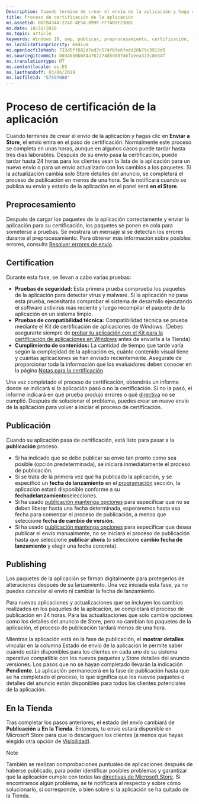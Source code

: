 ```yaml
---
Description: Cuando termine de crear el envío de la aplicación y haga clic en Enviar para el Store, el envío entra en el paso de certificación.
title: Proceso de certificación de la aplicación
ms.assetid: 0DCB4344-224D-4E5A-899F-FF7A89F23DBC
ms.date: 10/31/2018
ms.topic: article
keywords: Windows 10, uwp, publicar, preprocesamiento, certificación, liberar, pendientes, enviar, publicar, estado, tiempo
ms.localizationpriority: medium
ms.openlocfilehash: 733d5ff882d7ed7c574f6fe6fedd28b79c3913d9
ms.sourcegitcommit: b034650b684a767274d5d88746faeea373c8e34f
ms.translationtype: MT
ms.contentlocale: es-ES
ms.lasthandoff: 03/06/2019
ms.locfileid: "57597080"
---
```

# <a name="the-app-certification-process"></a>Proceso de certificación de la aplicación

Cuando termines de crear el envío de la aplicación y hagas clic en **Enviar a Store**, el envío entra en el paso de certificación. Normalmente este proceso se completa en unas horas, aunque en algunos casos puede tardar hasta tres días laborables. Después de su envío pasa la certificación, puede tardar hasta 24 horas para los clientes vean la lista de la aplicación para un nuevo envío o para un envío actualizado con los cambios a los paquetes. Si la actualización cambia solo Store detalles del anuncio, se completará el proceso de publicación en menos de una hora.  Se le notificará cuando se publica su envío y estado de la aplicación en el panel será **en el Store**.

## <a name="preprocessing"></a>Preprocesamiento

Después de cargar los paquetes de la aplicación correctamente y enviar la aplicación para su certificación, los paquetes se ponen en cola para someterse a pruebas. Se mostrará un mensaje si se detectan los errores durante el preprocesamiento. Para obtener más información sobre posibles errores, consulta [Resolver errores de envío](resolve-submission-errors.md).

## <a name="certification"></a>Certification

Durante esta fase, se llevan a cabo varias pruebas:

-   **Pruebas de seguridad:** Esta primera prueba comprueba los paquetes de la aplicación para detectar virus y malware. Si la aplicación no pasa esta prueba, necesitarás comprobar el sistema de desarrollo ejecutando el software antivirus más reciente y luego recompilar el paquete de la aplicación en un sistema limpio.
-   **Pruebas de compatibilidad técnica:** Compatibilidad técnica se prueba mediante el Kit de certificación de aplicaciones de Windows. (Debes asegurarte siempre de [probar tu aplicación con el Kit para la certificación de aplicaciones en Windows](../debug-test-perf/windows-app-certification-kit.md) antes de enviarla a la Tienda).
-   **Cumplimiento de contenidos:** La cantidad de tiempo que tarde varía según la complejidad de la aplicación es, cuánto contenido visual tiene y cuántas aplicaciones se han enviado recientemente. Asegúrate de proporcionar toda la información que los evaluadores deben conocer en la página [Notas para la certificación](notes-for-certification.md).

Una vez completado el proceso de certificación, obtendrás un informe donde se indicará si la aplicación pasó o no la certificación. Si no la pasó, el informe indicará en qué prueba produjo errores o qué [directiva](https://docs.microsoft.com/legal/windows/agreements/store-policies) no se cumplió. Después de solucionar el problema, puedes crear un nuevo envío de la aplicación para volver a iniciar el proceso de certificación.

## <a name="release"></a>Publicación

Cuando su aplicación pasa de certificación, está listo para pasar a la **publicación** proceso.

- Si ha indicado que se debe publicar su envío tan pronto como sea posible (opción predeterminada), se iniciará inmediatamente el proceso de publicación.
- Si se trata de la primera vez que ha publicado la aplicación, y se especificó un **fecha de lanzamiento** en el [programación](configure-precise-release-scheduling.md#release) sección, la aplicación estará disponible conforme a su **fechadelanzamiento**selecciones.
- Si ha usado [publicación mantenga opciones](manage-submission-options.md#publishing-hold-options) para especificar que no se deben liberar hasta una fecha determinada, esperaremos hasta esa fecha para comenzar el proceso de publicación, a menos que seleccione **fecha de cambio de versión**.
- Si ha usado [publicación mantenga opciones](manage-submission-options.md#publishing-hold-options) para especificar que desea publicar el envío manualmente, no se iniciará el proceso de publicación hasta que seleccione **publicar ahora** (o seleccione **cambio fecha de lanzamiento** y elegir una fecha concreta).


## <a name="publishing"></a>Publishing

Los paquetes de la aplicación se firman digitalmente para protegerlos de alteraciones después de su lanzamiento. Una vez iniciada esta fase, ya no puedes cancelar el envío ni cambiar la fecha de lanzamiento.

Para nuevas aplicaciones y actualizaciones que se incluyen los cambios realizados en los paquetes de la aplicación, se completará el proceso de publicación en 24 horas. Para las actualizaciones que solo cambie opciones como los detalles del anuncio de Store, pero no cambian los paquetes de la aplicación, el proceso de publicación tardará menos de una hora.

Mientras la aplicación está en la fase de publicación, el **mostrar detalles** vincular en la columna Estado de envío de la aplicación le permite saber cuándo están disponibles para los clientes en cada uno de su sistema operativo compatible con los nuevos paquetes y Store detalles del anuncio versiones. Los pasos que no se hayan completado llevarán la indicación **Pendiente**. La aplicación permanecerá en la fase de publicación hasta que se ha completado el proceso, lo que significa que los nuevos paquetes o detalles del anuncio están disponibles para todos los clientes potenciales de la aplicación.

## <a name="in-the-store"></a>En la Tienda 

Tras completar los pasos anteriores, el estado del envío cambiará de **Publicación** a **En la Tienda**. Entonces, tu envío estará disponible en Microsoft Store para que lo descarguen los clientes (a menos que hayas elegido otra opción de [Visibilidad](choose-visibility-options.md#discoverability)). 

> [!NOTE]
> También se realizan comprobaciones puntuales de aplicaciones después de haberse publicado, para poder identificar posibles problemas y garantizar que la aplicación cumple con todas las [directivas de Microsoft Store](https://docs.microsoft.com/legal/windows/agreements/store-policies). Si encontramos algún problema, se te notificará al respecto y sobre cómo solucionarlo, si corresponde, o bien sobre si la aplicación se ha quitado de la Tienda.

 

 

 




